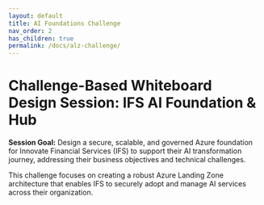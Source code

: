 ```yaml
---
layout: default
title: AI Foundations Challenge
nav_order: 2
has_children: true
permalink: /docs/alz-challenge/
---
```


# Challenge-Based Whiteboard Design Session: IFS AI Foundation & Hub

**Session Goal:** Design a secure, scalable, and governed Azure foundation for Innovate Financial Services (IFS) to support their AI transformation journey, addressing their business objectives and technical challenges.

This challenge focuses on creating a robust Azure Landing Zone architecture that enables IFS to securely adopt and manage AI services across their organization.